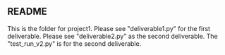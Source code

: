 ## README

This is the folder for project1. Please see "deliverable1.py" for the first deliverable. Please see "deliverable2.py" as the second deliverable. The "test_run_v2.py" is for the second deliverable. 
